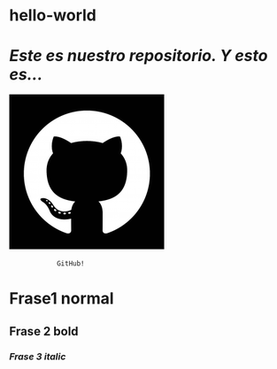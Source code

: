 # hello-world
# *Este es nuestro repositorio. Y esto es...*


![GitHub Logo](GitHubCat.png)

                GitHub!
                
# Frase1 normal
  
## Frase 2 bold
  
### _Frase 3 italic_
